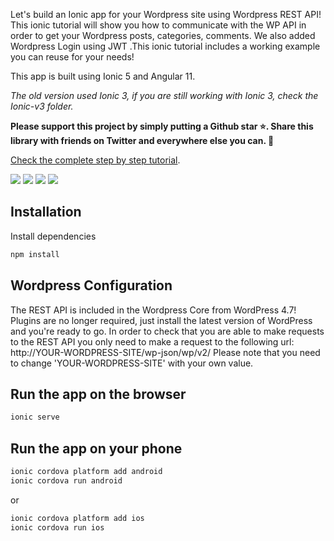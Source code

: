 Let's build an Ionic app for your Wordpress site using Wordpress REST API! This ionic tutorial will show you how to communicate with the WP API in order to get your Wordpress posts, categories, comments. We also added Wordpress Login using JWT .This ionic tutorial includes a working example you can reuse for your needs!

This app is built using Ionic 5 and Angular 11.

*The old version used Ionic 3, if you are still working with Ionic 3, check the Ionic-v3 folder.*

**Please support this project by simply putting a Github star ⭐. Share this library with friends on Twitter and everywhere else you can. 🙏**

[Check the complete step by step tutorial](https://ionicthemes.com/tutorials/about/ionic-wordpress-integration).

![](https://s3-us-west-2.amazonaws.com/ionicthemes/tutorials/screenshots/ionic-wordpress-integration/1.jpg)
![](https://s3-us-west-2.amazonaws.com/ionicthemes/tutorials/screenshots/ionic-wordpress-integration/2.jpg)
![](https://s3-us-west-2.amazonaws.com/ionicthemes/tutorials/screenshots/ionic-wordpress-integration/3.jpg)
![](https://s3-us-west-2.amazonaws.com/ionicthemes/tutorials/screenshots/ionic-wordpress-integration/4.jpg)

## Installation

Install  dependencies
```sh
npm install
```

## Wordpress Configuration

The REST API is included in the Wordpress Core from WordPress 4.7! Plugins are no longer required, just install the latest version of WordPress and you're ready to go.
In order to check that you are able to make requests to the REST API you only need to make a request to the following url: http://YOUR-WORDPRESS-SITE/wp-json/wp/v2/
Please note that you need to change 'YOUR-WORDPRESS-SITE' with your own value.


## Run the app on the browser

```sh
ionic serve
```

## Run the app on your phone

```sh
ionic cordova platform add android
ionic cordova run android
```

or

```sh
ionic cordova platform add ios
ionic cordova run ios
```
